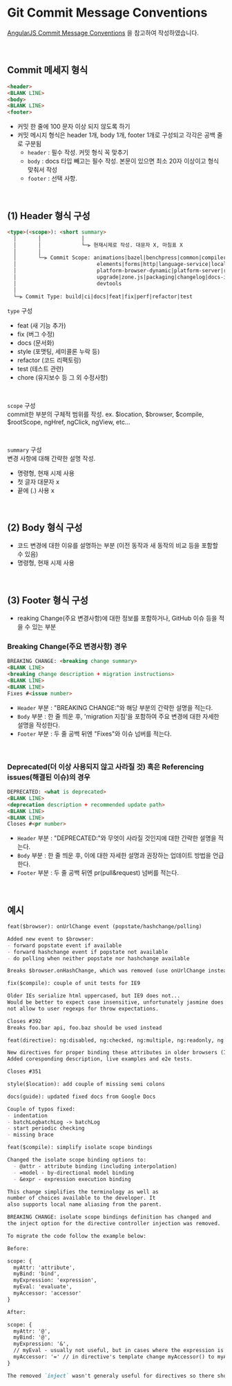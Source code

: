 # Git Commit Message Conventions
[AngularJS Commit Message Conventions](https://github.com/angular/angular/blob/main/CONTRIBUTING.md#type) 을 참고하여 작성하였습니다. 

<br/>

## Commit 메세지 형식
``` html
<header>
<BLANK LINE>
<body>
<BLANK LINE>
<footer>
``` 

- 커밋 한 줄에 100 문자 이상 되지 않도록 하기
- 커밋 메시지 형식은 header 1개, body 1개, footer 1개로 구성되고 각각은 공백 줄로 구분됨
    - `header` : 필수 작성. 커밋 형식 꼭 맞추기
    - `body` : docs 타입 빼고는 필수 작성. 본문이 있으면 최소 20자 이상이고 형식 맞춰서 작성
    - `footer` : 선택 사항.  

<br/>

## (1) Header 형식 구성
```html
<type>(<scope>): <short summary>
  │       │             │
  │       │             └─⫸ 현재시제로 작성. 대문자 X, 마침표 X
  │       │
  │       └─⫸ Commit Scope: animations|bazel|benchpress|common|compiler|compiler-cli|core|
  │                          elements|forms|http|language-service|localize|platform-browser|
  │                          platform-browser-dynamic|platform-server|router|service-worker|
  │                          upgrade|zone.js|packaging|changelog|docs-infra|migrations|ngcc|ve|
  │                          devtools
  │
  └─⫸ Commit Type: build|ci|docs|feat|fix|perf|refactor|test
```   


`type` 구성 
- feat (새 기능 추가)
- fix (버그 수정)
- docs (문서화)
- style (포맷팅, 세미콜론 누락 등)
- refactor (코드 리팩토링)
- test (테스트 관련)
- chore (유지보수 등 그 외 수정사항)

</br>

`scope` 구성  
commit한 부분의 구체적 범위를 작성. ex. $location, $browser, $compile, $rootScope, ngHref, ngClick, ngView, etc...

</br>

`summary` 구성  
변경 사항에 대해 간략한 설명 작성.
- 명령형, 현재 시제 사용
- 첫 글자 대문자 x
- 끝에 (.) 사용 x

</br>

## (2) Body 형식 구성
- 코드 변경에 대한 이유를 설명하는 부분 (이전 동작과 새 동작의 비교 등을 포함할 수 있음)
- 명령형, 현재 시제 사용

</br>

## (3) Footer 형식 구성
- reaking Change(주요 변경사항)에 대한 정보를 포함하거나, GitHub 이슈 등을 적을 수 있는 부분  

### Breaking Change(주요 변경사항) 경우  
```html
BREAKING CHANGE: <breaking change summary>
<BLANK LINE>
<breaking change description + migration instructions>
<BLANK LINE>
<BLANK LINE>
Fixes #<issue number>
``` 
- `Header` 부분 : "BREAKING CHANGE:"와 해당 부분의 간략한 설명을 적는다.
- `Body` 부분 : 한 줄 띄운 후, 'migration 지침'을 포함하여 주요 변경에 대한 자세한 설명을 작성한다.
- `Footer` 부분 : 두 줄 공백 뒤엔 "Fixes"와 이슈 넘버를 적는다.

</br>

### Deprecated(더 이상 사용되지 않고 사라질 것) 혹은 Referencing issues(해결된 이슈)의 경우
```html
DEPRECATED: <what is deprecated>
<BLANK LINE>
<deprecation description + recommended update path>
<BLANK LINE>
<BLANK LINE>
Closes #<pr number>
```
- `Header` 부분 :  "DEPRECATED:"와 무엇이 사라질 것인지에 대한 간략한 설명을 적는다.
- `Body` 부분 : 한 줄 띄운 후, 이에 대한 자세한 설명과 권장하는 업데이트 방법을 언급한다.
- `Footer` 부분 : 두 줄 공백 뒤엔 pr(pull&request) 넘버를 적는다.

</br>

## 예시
```md  
feat($browser): onUrlChange event (popstate/hashchange/polling)

Added new event to $browser:
- forward popstate event if available
- forward hashchange event if popstate not available
- do polling when neither popstate nor hashchange available

Breaks $browser.onHashChange, which was removed (use onUrlChange instead)
```  

```md 
fix($compile): couple of unit tests for IE9

Older IEs serialize html uppercased, but IE9 does not...
Would be better to expect case insensitive, unfortunately jasmine does
not allow to user regexps for throw expectations.

Closes #392
Breaks foo.bar api, foo.baz should be used instead
```  

```md
feat(directive): ng:disabled, ng:checked, ng:multiple, ng:readonly, ng:selected

New directives for proper binding these attributes in older browsers (IE).
Added coresponding description, live examples and e2e tests.

Closes #351
```  


```md  
style($location): add couple of missing semi colons
```  

```md  
docs(guide): updated fixed docs from Google Docs

Couple of typos fixed:
- indentation
- batchLogbatchLog -> batchLog
- start periodic checking
- missing brace
```   

```md  
feat($compile): simplify isolate scope bindings

Changed the isolate scope binding options to:
  - @attr - attribute binding (including interpolation)
  - =model - by-directional model binding
  - &expr - expression execution binding

This change simplifies the terminology as well as
number of choices available to the developer. It
also supports local name aliasing from the parent.

BREAKING CHANGE: isolate scope bindings definition has changed and
the inject option for the directive controller injection was removed.

To migrate the code follow the example below:

Before:

scope: {
  myAttr: 'attribute',
  myBind: 'bind',
  myExpression: 'expression',
  myEval: 'evaluate',
  myAccessor: 'accessor'
}

After:

scope: {
  myAttr: '@',
  myBind: '@',
  myExpression: '&',
  // myEval - usually not useful, but in cases where the expression is assignable, you can use '='
  myAccessor: '=' // in directive's template change myAccessor() to myAccessor
}

The removed `inject` wasn't generaly useful for directives so there should be no code using it.
```   
